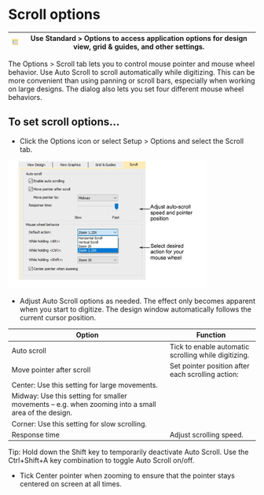 # Scroll options

| ![Options00081.png](assets/Options00081.png) | Use Standard > Options to access application options for design view, grid & guides, and other settings. |
| -------------------------------------------- | -------------------------------------------------------------------------------------------------------- |

The Options > Scroll tab lets you to control mouse pointer and mouse wheel behavior. Use Auto Scroll to scroll automatically while digitizing. This can be more convenient than using panning or scroll bars, especially when working on large designs. The dialog also lets you set four different mouse wheel behaviors.

## To set scroll options...

- Click the Options icon or select Setup > Options and select the Scroll tab.

![settings00082.png](assets/settings00082.png)

- Adjust Auto Scroll options as needed. The effect only becomes apparent when you start to digitize. The design window automatically follows the current cursor position.

| Option                                                                                              | Function                                             |
| --------------------------------------------------------------------------------------------------- | ---------------------------------------------------- |
| Auto scroll                                                                                         | Tick to enable automatic scrolling while digitizing. |
| Move pointer after scroll                                                                           | Set pointer position after each scrolling action:    |
| Center: Use this setting for large movements.                                                       |                                                      |
| Midway: Use this setting for smaller movements – e.g. when zooming into a small area of the design. |                                                      |
| Corner: Use this setting for slow scrolling.                                                        |                                                      |
| Response time                                                                                       | Adjust scrolling speed.                              |

Tip: Hold down the Shift key to temporarily deactivate Auto Scroll. Use the Ctrl+Shift+A key combination to toggle Auto Scroll on/off.

- Tick Center pointer when zooming to ensure that the pointer stays centered on screen at all times.
